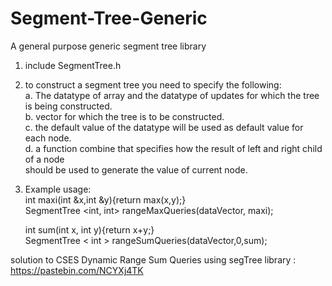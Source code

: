 # Segment-Tree-Generic
A general purpose generic segment tree library


1. include SegmentTree.h
2. to construct a segment tree you need to specify the following:<br>
   a. The datatype of array and the datatype of updates for which the tree is being constructed.<br>
   b. vector for which the tree is to be constructed.<br>
   c. the default value of the datatype will be used as default value for each node.<br>
   d. a function combine that specifies how the result of left and right child of a node<br> 
        should be used to generate the value of current node.
3. Example usage:      
   int maxi(int &x,int &y){return max(x,y);}<br>
   SegmentTree <int, int> rangeMaxQueries(dataVector, maxi);<br>
   
   int sum(int x, int y){return x+y;}<br>
   SegmentTree < int > rangeSumQueries(dataVector,0,sum);<br>
  
   
solution to CSES Dynamic Range Sum Queries using segTree library : https://pastebin.com/NCYXj4TK
